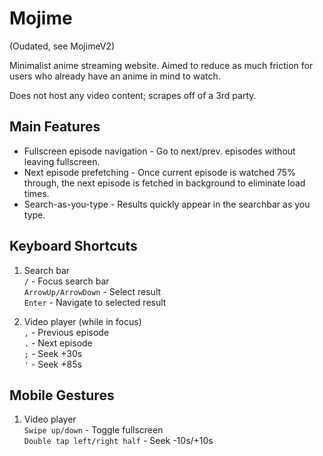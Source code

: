 # Mojime

(Oudated, see MojimeV2)

Minimalist anime streaming website. 
Aimed to reduce as much friction for users who already have an anime in mind to watch. 

Does not host any video content; scrapes off of a 3rd party.

## Main Features
- Fullscreen episode navigation - Go to next/prev. episodes without leaving fullscreen.
- Next episode prefetching - Once current episode is watched 75% through, the next episode is fetched in background to eliminate load times.
- Search-as-you-type - Results quickly appear in the searchbar as you type.

## Keyboard Shortcuts
1. Search bar  
`/` - Focus search bar  
`ArrowUp/ArrowDown` - Select result  
`Enter` - Navigate to selected result  

2. Video player (while in focus)  
`,` - Previous episode  
`.` - Next episode  
`;` - Seek +30s  
`'` - Seek +85s  

## Mobile Gestures
1. Video player  
`Swipe up/down` - Toggle fullscreen  
`Double tap left/right half` - Seek -10s/+10s  
